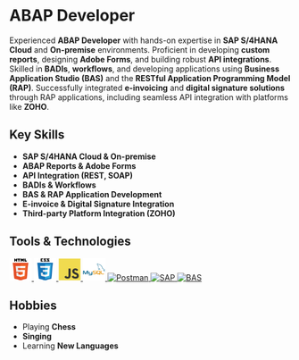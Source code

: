 #  ABAP Developer


Experienced **ABAP Developer** with hands-on expertise in **SAP S/4HANA Cloud** and **On-premise** environments. Proficient in developing **custom reports**, designing **Adobe Forms**, and building robust **API integrations**. Skilled in **BADIs**, **workflows**, and developing applications using **Business Application Studio (BAS)** and the **RESTful Application Programming Model (RAP)**. Successfully integrated **e-invoicing** and **digital signature solutions** through RAP applications, including seamless API integration with platforms like **ZOHO**.


## Key Skills

- **SAP S/4HANA Cloud & On-premise**
- **ABAP Reports & Adobe Forms**
- **API Integration (REST, SOAP)**
- **BADIs & Workflows**
- **BAS & RAP Application Development**
- **E-invoice & Digital Signature Integration**
- **Third-party Platform Integration (ZOHO)**


## Tools & Technologies

<p align="left">
  <!-- HTML -->
  <a href="https://www.w3.org/html/" target="_blank" rel="noreferrer">
    <img src="https://raw.githubusercontent.com/devicons/devicon/master/icons/html5/html5-original-wordmark.svg" alt="HTML5" width="40" height="40"/>
  </a>
  
  <!-- CSS -->
  <a href="https://www.w3schools.com/css/" target="_blank" rel="noreferrer">
    <img src="https://raw.githubusercontent.com/devicons/devicon/master/icons/css3/css3-original-wordmark.svg" alt="CSS3" width="40" height="40"/>
  </a>
  
  <!-- JavaScript -->
  <a href="https://developer.mozilla.org/en-US/docs/Web/JavaScript" target="_blank" rel="noreferrer">
    <img src="https://raw.githubusercontent.com/devicons/devicon/master/icons/javascript/javascript-original.svg" alt="JavaScript" width="40" height="40"/>
  </a>
  
  <!-- MySQL -->
  <a href="https://www.mysql.com/" target="_blank" rel="noreferrer">
    <img src="https://raw.githubusercontent.com/devicons/devicon/master/icons/mysql/mysql-original-wordmark.svg" alt="MySQL" width="40" height="40"/>
  </a>

  <!-- Postman -->
  <a href="https://postman.com" target="_blank" rel="noreferrer">
    <img src="https://www.vectorlogo.zone/logos/getpostman/getpostman-icon.svg" alt="Postman" width="40" height="40"/>
  </a>

  <!-- SAP -->
  <a href="https://www.sap.com/" target="_blank" rel="noreferrer">
    <img src="https://hackr.io/tutorials/learn-sap-abap/logo/logo-sap-abap?ver=1557508340" alt="SAP" width="40" height="40"/>
  </a>

  <!-- BAS -->
  <a href="https://www.sap.com/" target="_blank" rel="noreferrer">
    <img src="https://banktalents.com/sites/default/files/2020-12/Business%20Application%20Studio.png" alt="BAS" width="40" height="40"/>
  </a>
</p>


## Hobbies

- Playing **Chess**
- **Singing**
- Learning **New Languages**
